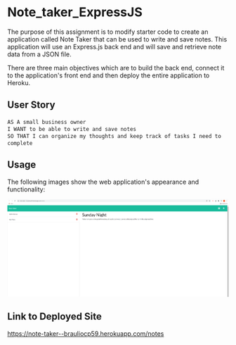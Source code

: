 # Note_taker_ExpressJS

The purpose of this assignment is to modify starter code to create an application called Note Taker that can be used to write and save notes. This application will use an Express.js back end and will save and retrieve note data from a JSON file.

There are three main objectives which are to build the back end, connect  it to the application's front end and then deploy the entire application to Heroku.


## User Story

```
AS A small business owner
I WANT to be able to write and save notes
SO THAT I can organize my thoughts and keep track of tasks I need to complete
```

## Usage

The following images show the web application's appearance and functionality:

![Alt text](./ASSETS/note-taker.png)


## Link to Deployed Site

https://note-taker--brauliocp59.herokuapp.com/notes
